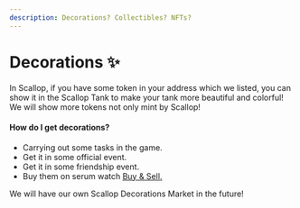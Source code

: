 ```yaml
---
description: Decorations? Collectibles? NFTs?
---
```


# Decorations ✨

In Scallop, if you have some token in your address which we listed, you can show it in the Scallop Tank to make your tank more beautiful and colorful! We will show more tokens not only mint by Scallop!

#### How do I get decorations?

* Carrying out some tasks in the game.
* Get it in some official event.
* Get it in some friendship event.
* Buy them on serum watch [Buy & Sell](buy-and-sell.md)[. ](buy-and-sell.md)

We will have our own Scallop Decorations Market in the future!

